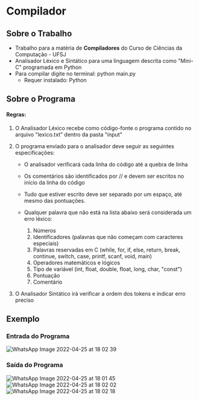 # Compilador

## Sobre o Trabalho

- Trabalho para a matéria de **Compiladores** do Curso de Ciências da Computação - UFSJ
- Analisador Léxico e Sintático para uma linguagem descrita como "Mini-C" programada em Python
- Para compilar digite no terminal: python main.py
  - Requer instalado: Python

## Sobre o Programa

#### Regras:

1. O Analisador Léxico recebe como código-fonte o programa contido no arquivo "lexico.txt" dentro da pasta "input"
2. O programa enviado para o analisador deve seguir as seguintes especificações:

   - O analisador verificará cada linha do código até a quebra de linha

   - Os comentários são identificados por // e devem ser escritos no início da linha do código

   - Tudo que estiver escrito deve ser separado por um espaço, até mesmo das pontuações.

   - Qualquer palavra que não está na lista abaixo será considerada um erro léxico:
     1. Números
     2. Identificadores (palavras que não começam com caracteres especiais)
     3. Palavras reservadas em C (while, for, if, else, return, break, continue, switch, case, printf, scanf, void, main)
     4. Operadores matemáticos e lógicos
     5. Tipo de variável (int, float, double, float, long, char, "const")
     6. Pontuação
     7. Comentário

3. O Analisador Sintático irá verificar a ordem dos tokens e indicar erro preciso

## Exemplo

### Entrada do Programa

![WhatsApp Image 2022-04-25 at 18 02 39](https://user-images.githubusercontent.com/65183458/165174914-a50ef26f-28be-4fb0-be3b-c111600283bc.jpeg)

### Saída do Programa

![WhatsApp Image 2022-04-25 at 18 01 45](https://user-images.githubusercontent.com/65183458/165174908-e3656f09-47b3-4d40-bc70-a3b3d60532c1.jpeg)
![WhatsApp Image 2022-04-25 at 18 02 02](https://user-images.githubusercontent.com/65183458/165174911-f0ea21ae-dd85-4f37-8484-8cd16eafc5d4.jpeg)
![WhatsApp Image 2022-04-25 at 18 02 18](https://user-images.githubusercontent.com/65183458/165174913-8b1672c6-f2a0-4ddd-878a-e8cbf99656a3.jpeg)
